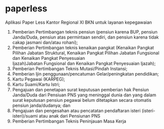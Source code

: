 # paperless
Aplikasi Paper Less  Kantor Regional XI BKN untuk layanan kepegawaian

1. Pemberian Pertimbangan teknis pensiun (pensiun karena BUP, pensiun Janda/Duda, pensiun atas permintaan sendiri, dan pensiun karena tidak cakap jasmani dan/atau rohani);
2. Pemberian Pertimbangan teknis kenaikan pangkat (Kenaikan Pangkat Pilihan Jabatan Struktural, Kenaikan Pangkat Pilihan Jabatan Fungsional dan Kenaikan Pangkat Penyesuaian      
   Ijazah)Jabatan Fungsional dan Kenaikan Pangkat Penyesuaian Ijazah);
3. Pemberian Pertimbangan Teknis Mutasi/Pindah Instansi;
4. Pemberian Ijin penggunaan/pencatuman Gelar/peningkatan pendidikan;
5. Kartu Pegawai (KARPEG);
6. Kartu Suami/Kartu Istri;
7. Pengajuan dan penetapan surat keputusan pemberian hak Pensiun Janda/Duda dari Pensiuan PNS yang meninggal dunia dan yang dalam surat keputusan pensiun pegawai belum ditetapkan    secara otomatis pensiun janda/dudanya; dan
8. Pengajuan dan pengesahan atau pencatatan pendaftaran isteri (isteri-isteri)/suami atau anak dari Pensiunan PNS
9. Pemberian Pertimbangan Teknis Peninjauan Masa Kerja
